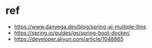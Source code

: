 # 

# ref

- https://www.danvega.dev/blog/spring-ai-multiple-llms
- https://spring.io/guides/gs/spring-boot-docker/
- https://developer.aliyun.com/article/1048865
